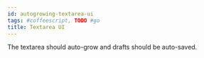 ```yaml
---
id: autogrowing-textarea-ui
tags: #coffeescript, TODO #go
title: Textarea UI
---
```


The textarea should auto-grow and drafts should be auto-saved.
